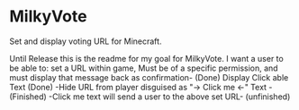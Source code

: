 # MilkyVote
Set and display voting URL for Minecraft.

Until Release this is the readme for my goal for MilkyVote.
I want a user to be able to:
set a URL within game, Must be of a specific permission, and must display that message back as confirmation- (Done)
Display Click able Text (Done)
  -Hide URL from player disguised as "-> Click me <-" Text -(Finished)
  -Click me text will send a user to the above set URL- (unfinished)
